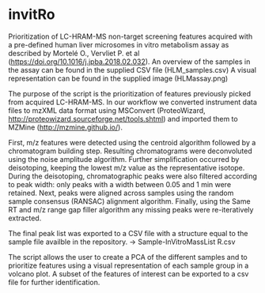 # invitRo

Prioritization of LC-HRAM-MS non-target screening features acquired with a pre-defined human liver microsomes 
in vitro metabolism assay as described by Mortelé O., Vervliet P. et al (https://doi.org/10.1016/j.jpba.2018.02.032).
An overview of the samples in the assay can be found in the supplied CSV file (HLM_samples.csv)
A visual representation can be found in the supplied image (HLMassay.png)

The purpose of the script is the prioritization of features previously picked from acquired LC-HRAM-MS. 
In our workflow we converted instrument data files to mzXML data format using MSConvert (ProteoWizard, 
http://proteowizard.sourceforge.net/tools.shtml) and imported them to MZMine (http://mzmine.github.io/).

First, m/z features were detected using the centroid algorithm followed by a chromatogram building step. 
Resulting chromatograms were deconvoluted using the noise amplitude algorithm. 
Further simplification occurred by deisotoping, keeping the lowest m/z value as the representative isotope. 
During the deisotoping, chromatographic peaks were also filtered according to peak width: only peaks with a width 
between 0.05 and 1 min were retained. Next, peaks were aligned across samples using the random sample consensus (RANSAC) 
alignment algorithm. Finally, using the Same RT and m/z range gap filler algorithm any missing peaks were re-iteratively 
extracted. 

The final peak list was exported to a CSV file with a structure equal to the sample file availble in the repository. 
-> Sample-InVitroMassList R.csv

The script allows the user to create a PCA of the different samples and to prioritize features using a visual representation of each sample group in a volcano plot. A subset of the features of interest can be exported to a csv file for further identification. 
